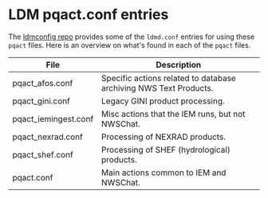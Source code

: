 LDM pqact.conf entries
======================

The [ldmconfig repo](https://github.com/akrherz/ldmconfig) provides some of the `ldmd.conf` entries for using these `pqact` files.  Here is an overview on what's found in each of the `pqact` files.

File | Description
--- | ---
pqact_afos.conf | Specific actions related to database archiving NWS Text Products.
pqact_gini.conf | Legacy GINI product processing.
pqact_iemingest.conf | Misc actions that the IEM runs, but not NWSChat.
pqact_nexrad.conf | Processing of NEXRAD products.
pqact_shef.conf | Processing of SHEF (hydrological) products.
pqact.conf | Main actions common to IEM and NWSChat.
